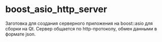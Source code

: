 # boost_asio_http_server

Заготовка для создания серверного приложения на boost::asio для сборки на Qt.
Сервер общается по http-протоколу, обмен данными в формате json.
